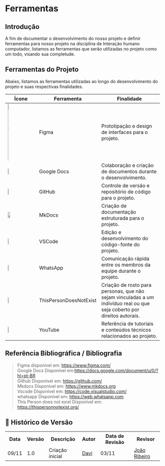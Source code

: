 # Ferramentas

## Introdução

A fim de documentar o desenvolvimento do nosso projeto e definir ferramentas para nosso projeto na disciplina de Interação humano computador, listamos as ferramentas que serão utilizadas no projeto como um todo, visando sua completude. 

## Ferramentas do Projeto

Abaixo, listamos as ferramentas utilizadas ao longo do desenvolvimento do projeto e suas respectivas finalidades.

<div align= "center">
    <table>
        <thead>
            <tr>
                <th>Ícone</th>
                <th>Ferramenta</th>
                <th>Finalidade</th>
            </tr>
        </thead>
        <tbody>
            <tr>
                <td> <img  alt="img_Figma" src="../../assets/images/figma.png" style="width: 8%; height: auto; object-fit: cover;"></td>
                <td>Figma</td>
                <td>Prototipação e design de interfaces para o projeto.</td>
            </tr>
            <tr>
                <td><img src="../../assets/images/gdocs.png"  style="width: 10%; height: auto; object-fit: cover;"></td>
                <td>Google Docs</td>
                <td>Colaboração e criação de documentos durante o desenvolvimento.</td>
            </tr>
            <tr>
                <td><img src="../../assets/images/github.png"  style="width: 10%; height: auto; object-fit: cover;"></td>
                <td>GitHub</td>
                <td>Controle de versão e repositório de código para o projeto.</td>
            </tr>
            <tr>
                <td><img src="../../assets/images/mkdocs.png" style="width: 30%; height: auto; object-fit: cover;"></td>
                <td>MkDocs</td>
                <td>Criação de documentação estruturada para o projeto.</td>
            </tr>
            <tr>
                <td><img src="../../assets/images/vscode.png" style="width: 10%; height: auto; object-fit: cover;"></td>
                <td>VSCode</td>
                <td>Edição e desenvolvimento do código-fonte do projeto.</td>
            </tr>
            <tr>
                <td><img src="../../assets/images/whatsapp.png"  style="width: 10%; height: auto; object-fit: cover;"></td>
                <td>WhatsApp</td>
                <td>Comunicação rápida entre os membros da equipe durante o projeto.</td>
            </tr>
            <tr>
                <td><img src="../../assets/images/IA.jpeg"  style="width: 10%; height: auto; object-fit: cover;"></td>
                <td>ThisPersonDoesNotExist</td>
                <td>Criação de rosto para personas, que não sejam vinculadas a um indivíduo real ou que seja coberto por direitos autorais.</td>
            </tr>
            <tr>
                <td><img src="../../assets/images/youtube.png"  style="width: 10%; height: auto; object-fit: cover;"></td>
                <td>YouTube</td>
                <td>Referência de tutoriais e conteúdos técnicos relacionados ao projeto.</td>
            </tr>
        </tbody>
    </table>
    
</div>


## Referência Bibliográfica / Bibliografia
> Figma disponível em: https://www.figma.com/ <br>
> Google Docs Disponível em:https://docs.google.com/document/u/0/?hl=pt-BR<br>
> Github Disponível em:  https://github.com/<br>
> Mkdocs Disponível em: https://www.mkdocs.org<br>
> Vscode Disponível em: https://code.visualstudio.com/<br>
> whatsapp Disponível em: https://web.whatsapp.com<br>
> This Person does not exist Disponível em: https://thispersonnotexist.org/


## :round_pushpin: Histórico de Versão 
<div align="center">
    <table style="margin: auto;">
        <tr>
            <th>Data</th>
            <th>Versão</th>
            <th>Descrição</th>
            <th>Autor</th>
            <th>Data de Revisão</th>
            <th>Revisor</th>
        </tr>
        <tr>
            <td>09/11</td>
            <td>1.0</td>
            <td>Criação inicial</td>
            <td><a href="https://github.com/Jagaima">Davi</a></td>
            <td>03/11</td>
            <td><a href="https://github.com/Joa0V">João Ribeiro</a></td>
         </tr>    
        </table>
    </div>

